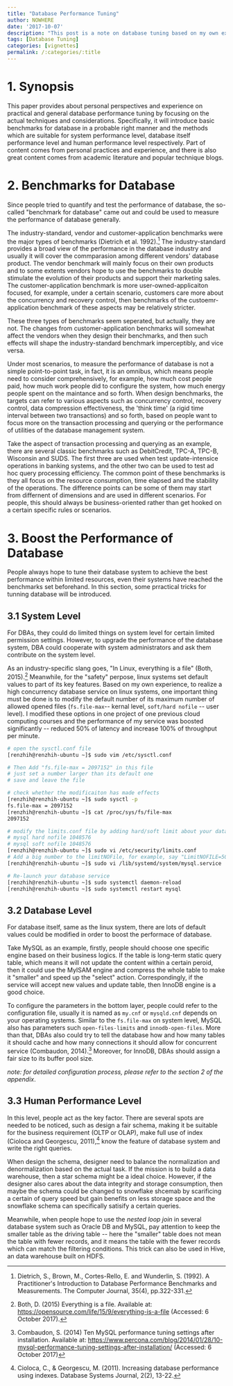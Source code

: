 ```yaml
---
title: "Database Performance Tuning"
author: NOWHERE
date: '2017-10-07'
description: "This post is a note on database tuning based on my own experience."
tags: [Database Tuning]
categories: [vignettes]
permalink: /:categories/:title
---
```

# 1. Synopsis

This paper provides about personal perspectives and experience on practical and general database performance tuning by focusing on the actual techniques and considerations. Specifically, it will introduce basic benchmarks for database in a probable right manner and the methods which are suitable for system performance level, database itself performance level and human performance level respectively. Part of content comes from personal practices and experience, and there is also great content comes from academic literature and popular technique blogs.

# 2. Benchmarks for Database

Since people tried to quantify and test the performance of database, the so-called "benchmark for database" came out and could be used to measure the performance of database generally.

 The industry-standard, vendor and customer-application benchmarks were the major types of benchmarks (Dietrich et al. 1992).[^fn1] The industry-standard provides a broad view of the performance in the database industry and usually it will cover the commparasion among different vendors' database product. The vendor benchmark will mainly focus on their own products and to some extents vendors hope to use the benchmarks to double stimulate the evolution of their products and support their marketing sales. The customer-application benchmark is more user-owned-applicaiton focused, for example, under a certain scenario, customers care more about the concurrency and recovery control, then benchmarks of the custoemr-application benchmark of these aspects may be relatively stricter.

These three types of benchmarks seem seperated, but actually, they are not. The changes from customer-application benchmarks will somewhat affect the vendors when they design their benchmarks, and then such effects will shape the industry-standard benchmark imperceptibly, and vice versa.

Under most scenarios, to measure the performance of database is not a simple point-to-point task, in fact, it is an omnibus, which means people need to consider comprehensively, for example, how much cost people paid, how much work people did to configure the system, how much energy people spent on the maintance and so forth. When design benchmarks, the targets can refer to various aspects such as concurrency control, recovery control, data compression effectiveness, the 'think time' (a rigid time interval between two transactions) and so forth, based on people want to focus more on the transaction processing and querying or the performance of utilities of the database management system.

Take the aspect of transaction processing and querying as an example, there are several classic benchmarks such as DebitCredit, TPC-A, TPC-B, Wisconsin and SUDS. The first three are used when test update-intensice operations in banking systems, and the other two can be used to test ad hoc query processing efficiency. The common point of these benchmarks is they all focus on the resource consumption, time elapsed and the stability of the operations. The difference points can be some of them may start from differnent of dimensions and are used in different scenarios. For people, this should always be business-oriented rather than get hooked on a certain specific rules or scenarios.

# 3. Boost the Performance of Database

People always hope to tune their database system to achieve the best performance within limited resources, even their systems have reached the benchmarks set beforehand. In this section, some prractical tricks for tunning database will be introduced.

## 3.1 System Level

For DBAs, they could do limited things on system level for certain limited permission settings. However, to upgrade the performance of the database system, DBA could cooperate with system administrators and ask them contribute on the system level.

As an industry-specific slang goes, "In Linux, everything is a file" (Both, 2015).[^fn2] Meanwhile, for the "safety" perpose, linux systems set default values to part of its key features. Based on my own experience, to realize a high concurrency database service on linux systems, one important thing must be done is to modify the default number of its maximum number of allowed opened files (`fs.file-max`-- kernal level,  `soft/hard nofile` -- user level). I modified these options in one project of one previous cloud computing courses and the performance of my service was boosted significantly -- reduced 50% of latency and increase 100% of throughput per minute.

```bash
# open the sysctl.conf file
[renzhih@renzhih-ubuntu ~]$ sudo vim /etc/sysctl.conf

# Then Add "fs.file-max = 2097152" in this file
# just set a number larger than its default one
# save and leave the file

# check whether the modificaiton has made effects
[renzhih@renzhih-ubuntu ~]$ sudo sysctl -p
fs.file-max = 2097152
[renzhih@renzhih-ubuntu ~]$ cat /proc/sys/fs/file-max
2097152

# modify the limits.conf file by adding hard/soft limit about your database service, say mysql for example
# mysql hard nofile 1048576
# mysql soft nofile 1048576
[renzhih@renzhih-ubuntu ~]$ sudo vi /etc/security/limits.conf
# Add a big number to the limitNOFile, for example, say "LimitNOFILE=500000"
[renzhih@renzhih-ubuntu ~]$ sudo vi /lib/systemd/system/mysql.service

# Re-launch your database service
[renzhih@renzhih-ubuntu ~]$ sudo systemctl daemon-reload
[renzhih@renzhih-ubuntu ~]$ sudo systemctl restart mysql
```

## 3.2 Database Level

For database itself, same as the linux system, there are lots of default values could be modified in order to boost the performace of database.

Take MySQL as an example, firstly, people should choose one specific engine based on their business logics. If the table is long-term static query table, which means it will not update the content within a certain peroid, then it could use the MyISAM engine and compress the whole table to make it "smaller" and speed up the "select" action. Correspondingly, if the service will accept new values and update table, then InnoDB engine is a good choice.

To configure the parameters in the bottom layer, people could refer to the configuration file, usually it is named as `my.cnf` or `mysqld.cnf` depends on your operating systems. Similar to the `fs.file-max` on system level, MySQL also has parameters such `open-files-limits` and `innodb-open-files`. More than that, DBAs also could try to tell the database how and how many tables it should cache and how many connections it should allow for concurrent service (Combaudon, 2014).[^fn3] Moreover, for InnoDB, DBAs should assign a fair size to its buffer pool size.

*note: for detailed configuration process, please refer to the section 2 of the appendix*.

## 3.3 Human Performance Level

In this level, people act as the key factor. There are several spots are needed to be noticed, such as design a fair schema, making it be suitable for the business requirement (OLTP or OLAP), make full use of index (Cioloca and Georgescu, 2011),[^fn4] know the feature of database system and write the right queries.

When design the schema, designer need to balance the normalization and denormalization based on the actual task. If the mission is to build a data warehouse, then a star schema might be a ideal choice. However, if the designer also cares about the data integrity and storage consumption, then maybe the schema could be changed to snowflake shcemab by scarificing a certain of query speed but gain benefits on less storage space and the snowflake schema can specifically satisify a certain queries.

Meanwhile, when people hope to use the *nested loop join* in several database system such as Oracle DB and MySQL, pay attention to keep the smaller table as the driving table -- here the "smaller" table does not mean the table with fewer records, and it means the table with the fewer records which can match the filtering conditions. This trick can also be used in Hive, an data warehouse built on HDFS.

[^fn1]: Dietrich, S., Brown, M., Cortes-Rello, E. and Wunderlin, S. (1992). A Practitioner's Introduction to Database Performance Benchmarks and Measurements. The Computer Journal, 35(4), pp.322-331.

[^fn2]: Both, D. (2015) Everything is a file. Available at: https://opensource.com/life/15/9/everything-is-a-file (Accessed: 6 October 2017).

[^fn3]: Combaudon, S. (2014) Ten MySQL performance tuning settings after installation. Available at: https://www.percona.com/blog/2014/01/28/10-mysql-performance-tuning-settings-after-installation/ (Accessed: 6 October 2017)

[^fn4]: Cioloca, C., & Georgescu, M. (2011). Increasing database performance using indexes. Database Systems Journal, 2(2), 13-22.
